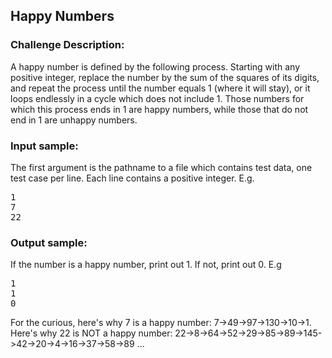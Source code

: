 <h2>Happy Numbers</h2>

<h3>Challenge Description:</h3>

<p>
    A happy number is defined by the following process. Starting with any
    positive integer, replace the number by the sum of the squares of its
    digits, and repeat the process until the number equals 1 (where it
    will stay), or it loops endlessly in a cycle which does not include 1.
    Those numbers for which this process ends in 1 are happy numbers, while
    those that do not end in 1 are unhappy numbers.
</p>

<h3>Input sample:</h3>
<p>
    The first argument is the pathname to a file which contains test data,
    one test case per line. Each line contains a positive integer. E.g.
</p>

<pre>1
7
22</pre>

<h3>Output sample:</h3>

<p>
    If the number is a happy number, print out 1. If not, print out 0. E.g
</p>

<pre>1
1
0</pre>

<p>
    For the curious, here&apos;s why 7 is a happy number: 7-&gt;49-&gt;97-&gt;130-&gt;10-&gt;1.
    Here&apos;s why 22 is NOT a happy number:
    22-&gt;8-&gt;64-&gt;52-&gt;29-&gt;85-&gt;89-&gt;145-&gt;42-&gt;20-&gt;4-&gt;16-&gt;37-&gt;58-&gt;89 ...
</p>